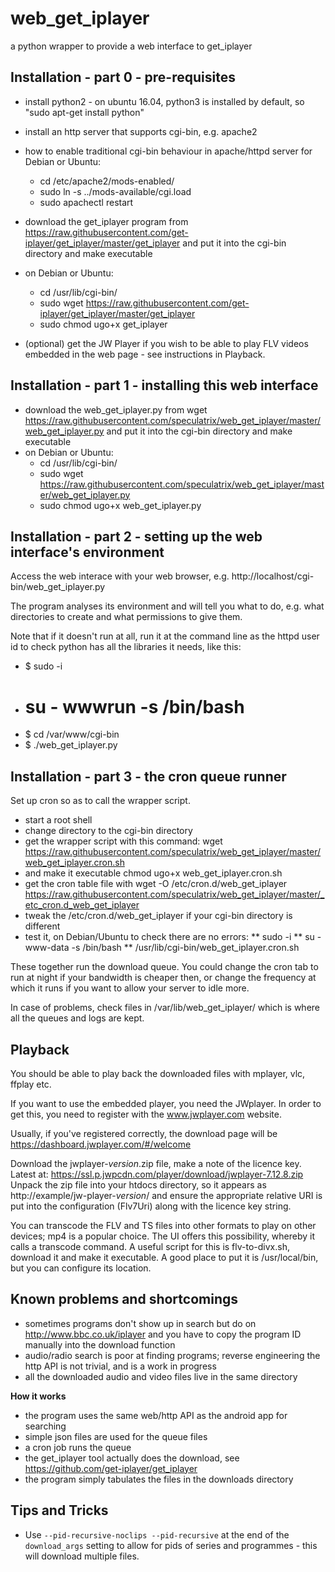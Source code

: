 # web_get_iplayer
a python wrapper to provide a web interface to get_iplayer


## Installation - part 0 - pre-requisites

* install python2 - on ubuntu 16.04, python3 is installed by default, so
  "sudo apt-get install python"

* install an http server that supports cgi-bin, e.g. apache2

* how to enable traditional cgi-bin behaviour in apache/httpd server for
  Debian or Ubuntu:
  * cd /etc/apache2/mods-enabled/
  * sudo ln -s ../mods-available/cgi.load
  * sudo apachectl restart

* download the get_iplayer program from
  https://raw.githubusercontent.com/get-iplayer/get_iplayer/master/get_iplayer
  and put it into the cgi-bin directory and make executable
* on Debian or Ubuntu:
  * cd /usr/lib/cgi-bin/
  * sudo wget https://raw.githubusercontent.com/get-iplayer/get_iplayer/master/get_iplayer
  * sudo chmod ugo+x get_iplayer

* (optional) get the JW Player if you wish to be able to play FLV
  videos embedded in the web page - see instructions in Playback.


## Installation - part 1 - installing this web interface

* download the web_get_iplayer.py from
  wget https://raw.githubusercontent.com/speculatrix/web_get_iplayer/master/web_get_iplayer.py
  and put it into the cgi-bin directory and make executable
* on Debian or Ubuntu:
  * cd /usr/lib/cgi-bin/
  * sudo wget https://raw.githubusercontent.com/speculatrix/web_get_iplayer/master/web_get_iplayer.py
  * sudo chmod ugo+x web_get_iplayer.py


## Installation - part 2 - setting up the web interface's environment

Access the web interace with your web browser, e.g. http://localhost/cgi-bin/web_get_iplayer.py

The program analyses its environment and will tell you what to do,
e.g. what directories to create and what permissions to give them.

Note that if it doesn't run at all, run it at the command line as the httpd
user id to check python has all the libraries it needs, like this:
* $ sudo -i
* # su - wwwrun -s /bin/bash
* $ cd /var/www/cgi-bin
* $ ./web_get_iplayer.py


## Installation - part 3 - the cron queue runner

Set up cron so as to call the wrapper script.

* start a root shell
* change directory to the cgi-bin directory
* get the wrapper script with this command:
  wget https://raw.githubusercontent.com/speculatrix/web_get_iplayer/master/web_get_iplayer.cron.sh
* and make it executable
  chmod ugo+x web_get_iplayer.cron.sh
* get the cron table file with
  wget -O /etc/cron.d/web_get_iplayer https://raw.githubusercontent.com/speculatrix/web_get_iplayer/master/_etc_cron.d_web_get_iplayer
* tweak the /etc/cron.d/web_get_iplayer if your cgi-bin directory is different
* test it, on Debian/Ubuntu to check there are no errors:
** sudo -i
** su - www-data -s /bin/bash
** /usr/lib/cgi-bin/web_get_iplayer.cron.sh

These together run the download queue. You could change the cron tab to run
at night if your bandwidth is cheaper then, or change the frequency at which it
runs if you want to allow your server to idle more.

In case of problems, check files in /var/lib/web_get_iplayer/ which is where
all the queues and logs are kept.


## Playback

You should be able to play back the downloaded files with mplayer, vlc, ffplay etc.

If you want to use the embedded player, you need the JWplayer. In order to
get this, you need to register with the www.jwplayer.com website.

Usually, if you've registered correctly, the download page will be 
https://dashboard.jwplayer.com/#/welcome

Download the jwplayer-*version*.zip file, make a note of the licence key.
Latest at: https://ssl.p.jwpcdn.com/player/download/jwplayer-7.12.8.zip
Unpack the zip file into your htdocs directory, so it appears as 
http://example/jw-player-*version*/ and ensure the appropriate relative URI
is put into the configuration (Flv7Uri) along with the licence key string.


You can transcode the FLV and TS files into other formats to play on other
devices; mp4 is a popular choice. The UI offers this possibility, whereby
it calls a transcode command. A useful script for this is flv-to-divx.sh,
download it and make it executable. A good place to put it is /usr/local/bin,
but you can configure its location.

## Known problems and shortcomings

* sometimes programs don't show up in search but do on
  http://www.bbc.co.uk/iplayer and you have to copy the
  program ID manually into the download function
* audio/radio search is poor at finding programs; reverse engineering
  the http API is not trivial, and is a work in progress
* all the downloaded audio and video files live in the same directory


**How it works**

* the program uses the same web/http API as the android app for searching
* simple json files are used for the queue files
* a cron job runs the queue
* the get_iplayer tool actually does the download, see
  https://github.com/get-iplayer/get_iplayer
* the program simply tabulates the files in the downloads directory

## Tips and Tricks

* Use `--pid-recursive-noclips --pid-recursive` at the end of the `download_args` setting to allow for pids of series and programmes - this will download multiple files.
